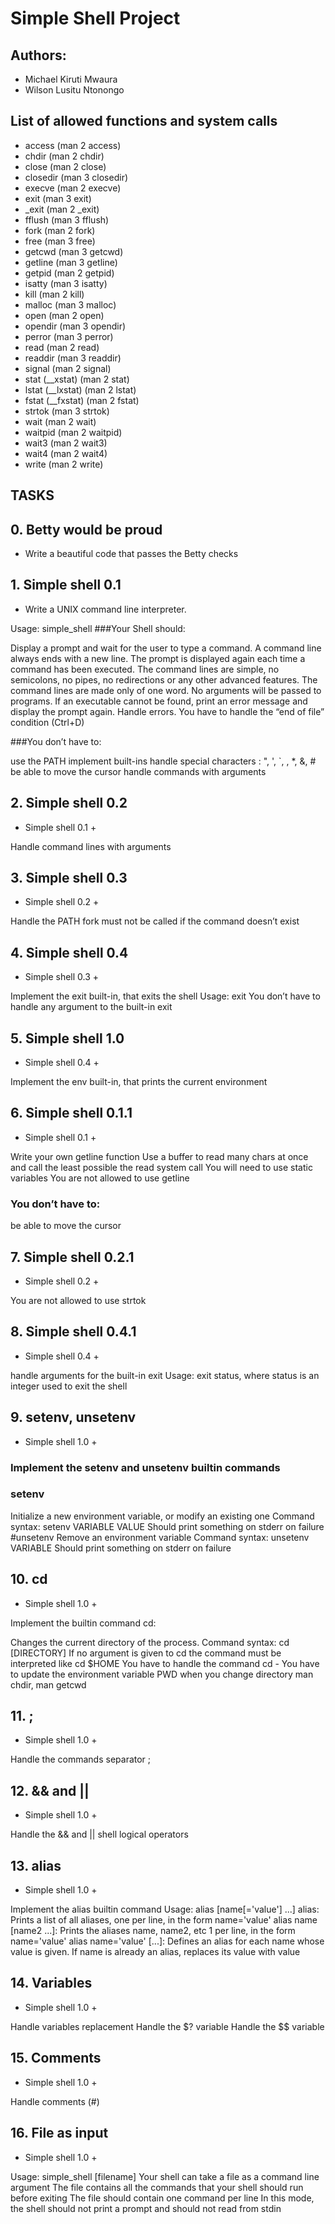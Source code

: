 # Simple Shell Project
## Authors:
  * Michael Kiruti Mwaura
  * Wilson Lusitu Ntonongo
## List of allowed functions and system calls

- access (man 2 access)
- chdir (man 2 chdir)
- close (man 2 close)
- closedir (man 3 closedir)
- execve (man 2 execve)
- exit (man 3 exit)
- \_exit (man 2 \_exit)
- fflush (man 3 fflush)
- fork (man 2 fork)
- free (man 3 free)
- getcwd (man 3 getcwd)
- getline (man 3 getline)
- getpid (man 2 getpid)
- isatty (man 3 isatty)
- kill (man 2 kill)
- malloc (man 3 malloc)
- open (man 2 open)
- opendir (man 3 opendir)
- perror (man 3 perror)
- read (man 2 read)
- readdir (man 3 readdir)
- signal (man 2 signal)
- stat (\_\_xstat) (man 2 stat)
- lstat (\_\_lxstat) (man 2 lstat)
- fstat (\_\_fxstat) (man 2 fstat)
- strtok (man 3 strtok)
- wait (man 2 wait)
- waitpid (man 2 waitpid)
- wait3 (man 2 wait3)
- wait4 (man 2 wait4)
- write (man 2 write)

## TASKS </h2>

## 0. Betty would be proud

- Write a beautiful code that passes the Betty checks

## 1. Simple shell 0.1

- Write a UNIX command line interpreter.

Usage: simple_shell
###Your Shell should:

Display a prompt and wait for the user to type a command. A command line always ends with a new line.
The prompt is displayed again each time a command has been executed.
The command lines are simple, no semicolons, no pipes, no redirections or any other advanced features.
The command lines are made only of one word. No arguments will be passed to programs.
If an executable cannot be found, print an error message and display the prompt again.
Handle errors.
You have to handle the “end of file” condition (Ctrl+D)

###You don’t have to:

use the PATH
implement built-ins
handle special characters : ", ', `, \, \*, &, #
be able to move the cursor
handle commands with arguments

## 2. Simple shell 0.2

- Simple shell 0.1 +

Handle command lines with arguments

## 3. Simple shell 0.3

- Simple shell 0.2 +

Handle the PATH
fork must not be called if the command doesn’t exist

## 4. Simple shell 0.4

- Simple shell 0.3 +

Implement the exit built-in, that exits the shell
Usage: exit
You don’t have to handle any argument to the built-in exit

## 5. Simple shell 1.0

- Simple shell 0.4 +

Implement the env built-in, that prints the current environment

## 6. Simple shell 0.1.1

- Simple shell 0.1 +

Write your own getline function
Use a buffer to read many chars at once and call the least possible the read system call
You will need to use static variables
You are not allowed to use getline
### You don’t have to:

be able to move the cursor

## 7. Simple shell 0.2.1

- Simple shell 0.2 +

You are not allowed to use strtok

## 8. Simple shell 0.4.1

- Simple shell 0.4 +

handle arguments for the built-in exit
Usage: exit status, where status is an integer used to exit the shell

## 9. setenv, unsetenv

- Simple shell 1.0 +

### Implement the setenv and unsetenv builtin commands

### setenv
Initialize a new environment variable, or modify an existing one
Command syntax: setenv VARIABLE VALUE
Should print something on stderr on failure
#unsetenv
Remove an environment variable
Command syntax: unsetenv VARIABLE
Should print something on stderr on failure

## 10. cd

- Simple shell 1.0 +

Implement the builtin command cd:

Changes the current directory of the process.
Command syntax: cd [DIRECTORY]
If no argument is given to cd the command must be interpreted like cd $HOME
You have to handle the command cd -
You have to update the environment variable PWD when you change directory
man chdir, man getcwd

## 11. ;

- Simple shell 1.0 +

Handle the commands separator ;

## 12. && and ||

- Simple shell 1.0 +

Handle the && and || shell logical operators

## 13. alias

- Simple shell 1.0 +

Implement the alias builtin command
Usage: alias [name[='value'] ...]
alias: Prints a list of all aliases, one per line, in the form name='value'
alias name [name2 ...]: Prints the aliases name, name2, etc 1 per line, in the form name='value'
alias name='value' [...]: Defines an alias for each name whose value is given. If name is already an alias, replaces its value with value

## 14. Variables

- Simple shell 1.0 +

Handle variables replacement
Handle the $? variable
Handle the $$ variable

## 15. Comments

- Simple shell 1.0 +

Handle comments (#)

## 16. File as input

- Simple shell 1.0 +

Usage: simple_shell [filename]
Your shell can take a file as a command line argument
The file contains all the commands that your shell should run before exiting
The file should contain one command per line
In this mode, the shell should not print a prompt and should not read from stdin


